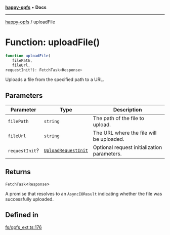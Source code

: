 [**happy-opfs**](../README.md) • **Docs**

***

[happy-opfs](../README.md) / uploadFile

# Function: uploadFile()

```ts
function uploadFile(
   filePath, 
   fileUrl, 
requestInit?): FetchTask<Response>
```

Uploads a file from the specified path to a URL.

## Parameters

| Parameter | Type | Description |
| ------ | ------ | ------ |
| `filePath` | `string` | The path of the file to upload. |
| `fileUrl` | `string` | The URL where the file will be uploaded. |
| `requestInit`? | [`UploadRequestInit`](../interfaces/UploadRequestInit.md) | Optional request initialization parameters. |

## Returns

`FetchTask`\<`Response`\>

A promise that resolves to an `AsyncIOResult` indicating whether the file was successfully uploaded.

## Defined in

[fs/opfs\_ext.ts:176](https://github.com/JiangJie/happy-opfs/blob/b6f122787c0a1042b0551ee35b286e55a132e2d7/src/fs/opfs_ext.ts#L176)
